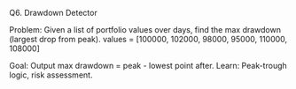 Q6. Drawdown Detector

Problem:
Given a list of portfolio values over days, find the max drawdown (largest drop from peak).
values = [100000, 102000, 98000, 95000, 110000, 108000]

Goal: Output max drawdown = peak - lowest point after.
Learn: Peak-trough logic, risk assessment.